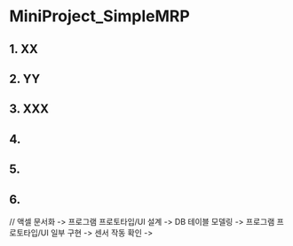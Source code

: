 # MiniProject_SimpleMRP

## 1. XX

## 2. YY

## 3. XXX

## 4.

## 5.

## 6.

// 액셀 문서화 -> 프로그램 프로토타입/UI 설계 -> DB 테이블 모델링 -> 프로그램 프로토타입/UI 일부 구현 -> 센서 작동 확인 ->
